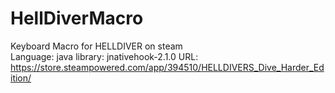# HellDiverMacro
Keyboard Macro for HELLDIVER on steam  
Language: java
library: jnativehook-2.1.0
URL: https://store.steampowered.com/app/394510/HELLDIVERS_Dive_Harder_Edition/
